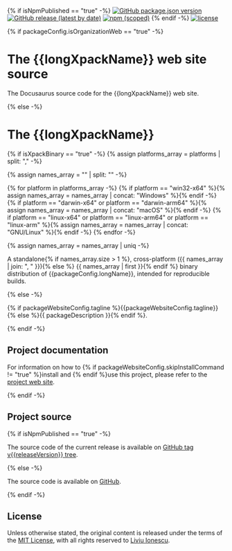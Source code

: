 {% if isNpmPublished == "true" -%}
[![GitHub package.json version](https://img.shields.io/github/package-json/v/{{githubProjectOrganization}}/{{githubProjectName}})](https://github.com/{{githubProjectOrganization}}/{{githubProjectName}}/blob/{{branchMain}}/package.json)
[![GitHub release (latest by date)](https://img.shields.io/github/v/release/{{githubProjectOrganization}}/{{githubProjectName}})](https://github.com/{{githubProjectOrganization}}/{{githubProjectName}}/releases)
[![npm (scoped)](https://img.shields.io/npm/v/{{packageScopedName}}?color=blue)](https://www.npmjs.com/package/{{packageScopedName}}/)
{% endif -%}
[![license](https://img.shields.io/github/license/{{githubProjectOrganization}}/{{githubProjectName}})](https://github.com/{{githubProjectOrganization}}/{{githubProjectName}}/blob/{{branchMain}}/LICENSE)

{% if packageConfig.isOrganizationWeb == "true" -%}

# The {{longXpackName}} web site source

The Docusaurus source code for the {{longXpackName}} web site.

{% else -%}

# The {{longXpackName}}

{% if isXpackBinary == "true" -%}
{% assign platforms_array = platforms | split: "," -%}

{% assign names_array = "" | split: "" -%}

{% for platform in platforms_array -%}
{% if platform == "win32-x64" %}{% assign names_array = names_array | concat: "Windows" %}{% endif -%}
{% if platform == "darwin-x64" or platform == "darwin-arm64" %}{% assign names_array = names_array | concat: "macOS" %}{% endif -%}
{% if platform == "linux-x64" or platform == "linux-arm64" or platform == "linux-arm" %}{% assign names_array = names_array | concat: "GNU/Linux" %}{% endif -%}
{% endfor -%}

{% assign names_array = names_array | uniq -%}

A standalone{% if names_array.size > 1 %}, cross-platform ({{ names_array | join: ", " }}){% else %} {{ names_array | first }}{% endif %} binary
distribution of {{packageConfig.longName}},
intended for reproducible builds.

{% else -%}

{% if packageWebsiteConfig.tagline %}{{packageWebsiteConfig.tagline}}{% else %}{{ packageDescription }}{% endif %}.

{% endif -%}

## Project documentation

For information on how to {% if packageWebsiteConfig.skipInstallCommand != "true" %}install and {% endif %}use this project, please refer to the
[project web site]({{packageHomepage}}).

{% endif -%}

## Project source

{% if isNpmPublished == "true" -%}

The source code of the current release is available on
[GitHub tag v{{releaseVersion}} tree](https://github.com/{{githubProjectOrganization}}/{{githubProjectName}}/tree/v{{releaseVersion}}).

{% else -%}

The source code is available on
[GitHub](https://github.com/{{githubProjectOrganization}}/{{githubProjectName}}/).

{% endif -%}

## License

Unless otherwise stated, the original content is released under the terms of the
[MIT License](https://opensource.org/licenses/mit/),
with all rights reserved to
[Liviu Ionescu](https://github.com/ilg-ul).
